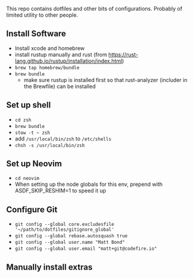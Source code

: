This repo contains dotfiles and other bits of configurations.
Probably of limited utility to other people.

## Install Software
* Install xcode and homebrew
* install rustup manually and rust (from https://rust-lang.github.io/rustup/installation/index.html)
* `brew tap homebrew/bundle`
* `brew bundle`
  * make sure rustup is installed first so that rust-analyzer (includer in the Brewfile) can be installed 

## Set up shell
* `cd zsh`
* `brew bundle`
* `stow -t ~ zsh`
* add `/usr/local/bin/zsh` to `/etc/shells`
* `chsh -s /usr/local/bin/zsh`

## Set up Neovim
* `cd neovim`
* When setting up the node globals for this env, prepend with ASDF_SKIP_RESHIM=1 to speed it up

## Configure Git
* `git config --global core.excludesfile '~/path/to/dotfiles/gitignore_global'`
* `git config --global rebase.autosquash true`
* `git config --global user.name "Matt Bond"`
* `git config --global user.email "matt+git@codefire.io"`

## Manually install extras
